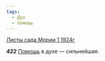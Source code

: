 ```yaml
---
tags:
  - Дух
  - помощь
---
```


[Листы сада Мории 1 1924г](https://127.0.0.1:4002/agni/1924)

___422___
[Помощь](../../../tags/#помощь) в духе — сильнейшая.   

